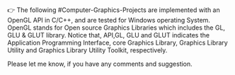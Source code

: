 👉 The following #Computer-Graphics-Projects are implemented with an OpenGL API in C/C++, and are tested for Windows operating System. OpenGL stands for Open source Graphics Libraries which includes the GL, GLU & GLUT library.
Notice that, API,GL, GLU and GLUT indicates the Application Programming Interface, core Graphics Library, Graphics Library Utility and Graphics Library Utility Toolkit, respectively.

Please let me know, if you have any comments and suggestion.
